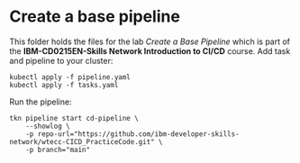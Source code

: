 # Create a base pipeline

This folder holds the files for the lab _Create a Base Pipeline_ which is part of the **IBM-CD0215EN-Skills Network Introduction to CI/CD** course.
Add task and pipeline to your cluster:
```shell
kubectl apply -f pipeline.yaml
kubectl apply -f tasks.yaml
```

Run the pipeline:

```shell
tkn pipeline start cd-pipeline \
    --showlog \
    -p repo-url="https://github.com/ibm-developer-skills-network/wtecc-CICD_PracticeCode.git" \
    -p branch="main"
```